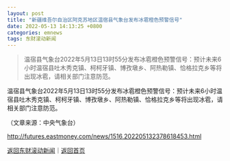 ```yaml
---
layout: post
title: "新疆维吾尔自治区阿克苏地区温宿县气象台发布冰雹橙色预警信号"
date: 2022-05-13 14:13:25 +0800
categories: emnews
tags: 东财滚动新闻
---
```

> 温宿县气象台2022年5月13日13时55分发布冰雹橙色预警信号：预计未来6小时温宿县吐木秀克镇、柯柯牙镇、博孜墩乡、阿热勒镇、恰格拉克乡等将出现冰雹，请相关部门注意防范。

<p>温宿县气象台2022年5月13日13时55分发布冰雹橙色预警信号：预计未来6小时温宿县吐木秀克镇、柯柯牙镇、博孜墩乡、阿热勒镇、恰格拉克乡等将出现冰雹，请相关部门注意防范。</p><p class="em_media">（文章来源：中央气象台）</p>

<http://futures.eastmoney.com/news/1516,202205132378618453.html>

[返回东财滚动新闻](//finews.withounder.com/emnews/)｜[返回首页](//finews.withounder.com/)